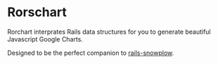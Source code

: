 Rorschart
=========

Rorchart interprates Rails data structures for you to generate beautiful Javascript Google Charts.

Designed to be the perfect companion to [rails-snowplow](#).
